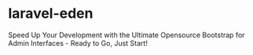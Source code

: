 # laravel-eden
Speed Up Your Development with the Ultimate Opensource Bootstrap for Admin Interfaces - Ready to Go, Just Start!
